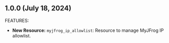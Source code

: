 ## 1.0.0 (July 18, 2024)

FEATURES:

* **New Resource:** `myjfrog_ip_allowlist`: Resource to manage MyJFrog IP allowlist.
